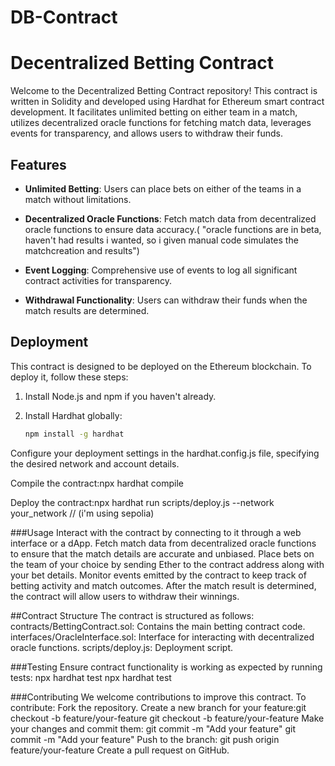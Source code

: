 # DB-Contract
# Decentralized Betting Contract

Welcome to the Decentralized Betting Contract repository! This contract is written in Solidity and developed using Hardhat for Ethereum smart contract development. It facilitates unlimited betting on either team in a match, utilizes decentralized oracle functions for fetching match data, leverages events for transparency, and allows users to withdraw their funds.

## Features

- **Unlimited Betting**: Users can place bets on either of the teams in a match without limitations.

- **Decentralized Oracle Functions**: Fetch match data from decentralized oracle functions to ensure data accuracy.( "oracle functions are in beta, haven't had results i wanted, so i given manual code simulates the matchcreation and results") 

- **Event Logging**: Comprehensive use of events to log all significant contract activities for transparency.

- **Withdrawal Functionality**: Users can withdraw their funds when the match results are determined.

## Deployment

This contract is designed to be deployed on the Ethereum blockchain. To deploy it, follow these steps:

1. Install Node.js and npm if you haven't already.

2. Install Hardhat globally:

   ```bash
   npm install -g hardhat

Configure your deployment settings in the hardhat.config.js file, specifying the desired network and account details.

Compile the contract:npx hardhat compile

Deploy the contract:npx hardhat run scripts/deploy.js --network your_network // (i'm using sepolia)



###Usage
Interact with the contract by connecting to it through a web interface or a dApp.
Fetch match data from decentralized oracle functions to ensure that the match details are accurate and unbiased.
Place bets on the team of your choice by sending Ether to the contract address along with your bet details.
Monitor events emitted by the contract to keep track of betting activity and match outcomes.
After the match result is determined, the contract will allow users to withdraw their winnings.


##Contract Structure
The contract is structured as follows:
contracts/BettingContract.sol: Contains the main betting contract code.
interfaces/OracleInterface.sol: Interface for interacting with decentralized oracle functions.
scripts/deploy.js: Deployment script.

###Testing
Ensure contract functionality is working as expected by running tests: npx hardhat test
npx hardhat test


###Contributing
We welcome contributions to improve this contract. To contribute: 
Fork the repository.
Create a new branch for your feature:git checkout -b feature/your-feature
git checkout -b feature/your-feature
Make your changes and commit them: git commit -m "Add your feature"
git commit -m "Add your feature"
Push to the branch: git push origin feature/your-feature
Create a pull request on GitHub.